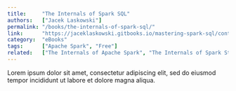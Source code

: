```yaml
---
title:     "The Internals of Spark SQL"
authors:   ["Jacek Laskowski"]
permalink: "/books/the-internals-of-spark-sql/"
link:      "https://jaceklaskowski.gitbooks.io/mastering-spark-sql/content/"
category:  "eBooks"
tags:      ["Apache Spark", "Free"]
related:   ["The Internals of Apache Spark", "The Internals of Spark Structured Streaming", "The Internals of Spark on Kubernetes"]
---
```


Lorem ipsum dolor sit amet, consectetur adipiscing elit, sed do eiusmod tempor incididunt ut labore et dolore magna aliqua.
